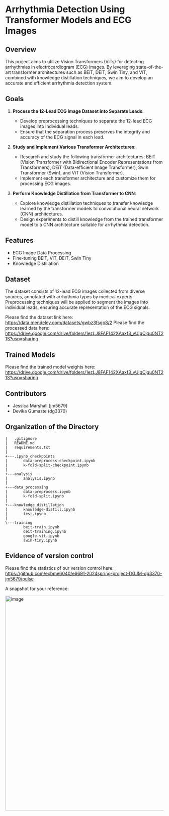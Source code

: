 # Arrhythmia Detection Using Transformer Models and ECG Images

## Overview

This project aims to utilize Vision Transformers (ViTs) for detecting arrhythmias in electrocardiogram (ECG) images. By leveraging state-of-the-art transformer architectures such as BEiT, DEiT, Swin Tiny, and ViT, combined with knowledge distillation techniques, we aim to develop an accurate and efficient arrhythmia detection system.

## Goals

1. **Process the 12-Lead ECG Image Dataset into Separate Leads**:
   - Develop preprocessing techniques to separate the 12-lead ECG images into individual leads.
   - Ensure that the separation process preserves the integrity and accuracy of the ECG signal in each lead.

2. **Study and Implement Various Transformer Architectures**:
   - Research and study the following transformer architectures: BEiT (Vision Transformer with Bidirectional Encoder Representations from Transformers), DEiT (Data-efficient Image Transformer), Swin Transformer (Swin), and ViT (Vision Transformer).
   - Implement each transformer architecture and customize them for processing ECG images.

3. **Perform Knowledge Distillation from Transformer to CNN**:
   - Explore knowledge distillation techniques to transfer knowledge learned by the transformer models to convolutional neural network (CNN) architectures.
   - Design experiments to distill knowledge from the trained transformer model to a CNN architecture suitable for arrhythmia detection.


## Features
- ECG Image Data Processing
- Fine-tuning BEiT, ViT, DEiT, Swin Tiny
- Knowledge Distillation

## Dataset

The dataset consists of 12-lead ECG images collected from diverse sources, annotated with arrhythmia types by medical experts. Preprocessing techniques will be applied to segment the images into individual leads, ensuring accurate representation of the ECG signals.

Please find the dataset link here: https://data.mendeley.com/datasets/gwbz3fsgp8/2
Please find the processed data here: https://drive.google.com/drive/folders/1ezLJ8FAF142XAaxf3_vUIgCigu0NT21S?usp=sharing

## Trained Models
Please find the trained model weights here: https://drive.google.com/drive/folders/1ezLJ8FAF142XAaxf3_vUIgCigu0NT21S?usp=sharing

## Contributors
- Jessica Marshall (jm5679)
- Devika Gumaste (dg3370)

## Organization of the Directory
```
|   .gitignore
|   README.md
|   requirements.txt
|   
+---.ipynb_checkpoints
|       data-preprocess-checkpoint.ipynb
|       k-fold-split-checkpoint.ipynb
|       
+---analysis
|       analysis.ipynb
|       
+---data_processing
|       data-preprocess.ipynb
|       k-fold-split.ipynb
|       
+---knowledge_distillation
|       knowledge-distill.ipynb
|       test.ipynb
|       
\---training
        beit-train.ipynb
        deit-training.ipynb
        google-vit.ipynb
        swin-tiny.ipynb
```

## Evidence of version control 
Please find the statistics of our version control here: https://github.com/ecbme6040/e6691-2024spring-project-DGJM-dg3370-jm5679/pulse

A snapshot for your reference:


<img width="680" alt="image" src="https://github.com/ecbme6040/e6691-2024spring-project-DGJM-dg3370-jm5679/assets/145230946/3386fd2c-f303-46f5-870c-b42d5ae98199">

